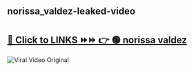 
 ## norissa_valdez-leaked-video 

# <h2><a href="https://clipsfans.com/norissa_valdez&ref=git">🔗 Click to LINKS ⏩⏩ 👉 🟢 norissa valdez </a></h2>

<a href="https://clipsfans.com/norissa_valdez&ref=git" rel="nofollow" data-target="animated-image.originalLink"><img src="https://i.ibb.co.com/xMMVF88/686577567.gif" alt="Viral Video Original" style="max-width: 100%; display: inline-block;" data-target="animated-image.originalImage"></a>

